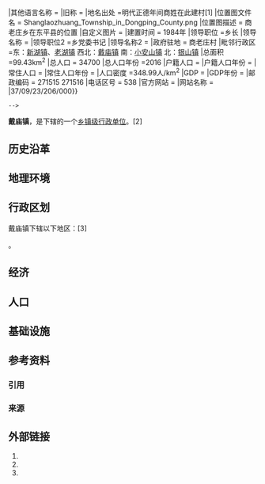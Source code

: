 |其他语言名称 = |旧称 = |地名出处 =明代正德年间商姓在此建村\[1\] |位置图文件名 = Shanglaozhuang_Township_in_Dongping_County.png |位置图描述 = 商老庄乡在东平县的位置 |自定义图片 =  |建置时间 = 1984年 |领导职位 =乡长 |领导名称 = |领导职位2 =乡党委书记 |领导名称2 = |政府驻地 = 商老庄村 |毗邻行政区 =东：[新湖镇](../Page/新湖镇_\(东平县\).md "wikilink")、[老湖镇](https://zh.wikipedia.org/wiki/老湖镇 "wikilink")
西北：[戴庙镇](https://zh.wikipedia.org/wiki/戴庙镇 "wikilink")
南：[小安山镇](https://zh.wikipedia.org/wiki/小安山镇 "wikilink")
北：[银山镇](https://zh.wikipedia.org/wiki/银山镇_\(东平县\) "wikilink") |总面积 =99.43km<sup>2</sup> |总人口 = 34700 |总人口年份 =2016 |户籍人口 = |户籍人口年份 = |常住人口 = |常住人口年份 = |人口密度 =348.99人/km<sup>2</sup> |GDP = |GDP年份 = |邮政编码 = 271515
271516 |电话区号 = 538 |官方网站 = |网站名称 = |37/09/23/206/000}}

`-->`

**戴庙镇**，是下辖的一个[乡镇级行政单位](https://zh.wikipedia.org/wiki/乡镇 "wikilink")。\[2\]

## 历史沿革

## 地理环境

## 行政区划

戴庙镇下辖以下地区：\[3\]

。

## 经济

## 人口

## 基础设施

## 参考资料

### 引用

### 来源

## 外部链接

1.
2.

3.